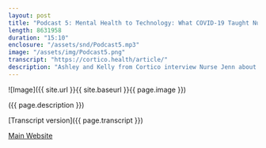 ```yaml
---
layout: post
title: "Podcast 5: Mental Health to Technology: What COVID-19 Taught Nurse Jenn"
length: 8631958
duration: "15:10"
enclosure: "/assets/snd/Podcast5.mp3"
image: "/assets/img/Podcast5.png"
transcript: "https://cortico.health/article/"
description: "Ashley and Kelly from Cortico interview Nurse Jenn about COVID-19, technology currently used in hospitals and how future technology could benefit healthcare workers and patients."
---
```

![Image]({{ site.url }}{{ site.baseurl }}{{ page.image }})
<p>({{ page.description }})</p>

[Transcript version]({{ page.transcript }})

[Main Website](https://cortico.health)